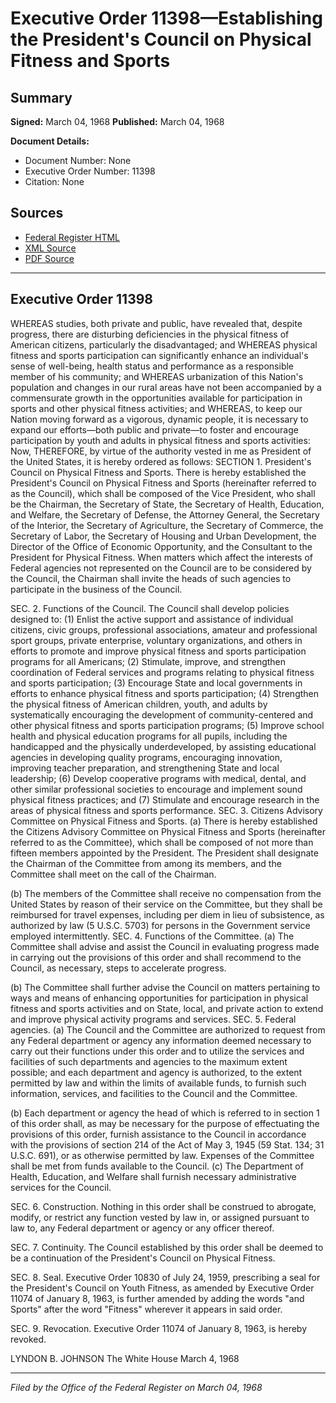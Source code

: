 # Executive Order 11398—Establishing the President's Council on Physical Fitness and Sports

## Summary

**Signed:** March 04, 1968
**Published:** March 04, 1968

**Document Details:**
- Document Number: None
- Executive Order Number: 11398
- Citation: None

## Sources
- [Federal Register HTML](https://www.presidency.ucsb.edu/documents/executive-order-11398-establishing-the-presidents-council-physical-fitness-and-sports)
- [XML Source](None)
- [PDF Source](None)

---

## Executive Order 11398

WHEREAS studies, both private and public, have revealed that, despite progress, there are disturbing deficiencies in the physical fitness of American citizens, particularly the disadvantaged; and
WHEREAS physical fitness and sports participation can significantly enhance an individual's sense of well-being, health status and performance as a responsible member of his community; and
WHEREAS urbanization of this Nation's population and changes in our rural areas have not been accompanied by a commensurate growth in the opportunities available for participation in sports and other physical fitness activities; and
WHEREAS, to keep our Nation moving forward as a vigorous, dynamic people, it is necessary to expand our efforts—both public and private—to foster and encourage participation by youth and adults in physical fitness and sports activities:
Now, THEREFORE, by virtue of the authority vested in me as President of the United States, it is hereby ordered as follows:
SECTION 1. President's Council on Physical Fitness and Sports. There is hereby established the President's Council on Physical Fitness and Sports (hereinafter referred to as the Council), which shall be composed of the Vice President, who shall be the Chairman, the Secretary of State, the Secretary of Health, Education, and Welfare, the Secretary of Defense, the Attorney General, the Secretary of the Interior, the Secretary of Agriculture, the Secretary of Commerce, the Secretary of Labor, the Secretary of Housing and Urban Development, the Director of the Office of Economic Opportunity, and the Consultant to the President for Physical Fitness. When matters which affect the interests of Federal agencies not represented on the Council are to be considered by the Council, the Chairman shall invite the heads of such agencies to participate in the business of the Council.

SEC. 2. Functions of the Council. The Council shall develop policies designed to:
    (1) Enlist the active support and assistance of individual citizens, civic groups, professional associations, amateur and professional sport groups, private enterprise, voluntary organizations, and others in efforts to promote and improve physical fitness and sports participation programs for all Americans;
    (2) Stimulate, improve, and strengthen coordination of Federal services and programs relating to physical fitness and sports participation;
    (3) Encourage State and local governments in efforts to enhance physical fitness and sports participation;
    (4) Strengthen the physical fitness of American children, youth, and adults by systematically encouraging the development of community-centered and other physical fitness and sports participation programs;
    (5) Improve school health and physical education programs for all pupils, including the handicapped and the physically underdeveloped, by assisting educational agencies in developing quality programs, encouraging innovation, improving teacher preparation, and strengthening State and local leadership;
    (6) Develop cooperative programs with medical, dental, and other similar professional societies to encourage and implement sound physical fitness practices; and
    (7) Stimulate and encourage research in the areas of physical fitness and sports performance.
SEC. 3. Citizens Advisory Committee on Physical Fitness and Sports. (a) There is hereby established the Citizens Advisory Committee on Physical Fitness and Sports (hereinafter referred to as the Committee), which shall be composed of not more than fifteen members appointed by the President. The President shall designate the Chairman of the Committee from among its members, and the Committee shall meet on the call of the Chairman.

(b) The members of the Committee shall receive no compensation from the United States by reason of their service on the Committee, but they shall be reimbursed for travel expenses, including per diem in lieu of subsistence, as authorized by law (5 U.S.C. 5703) for persons in the Government service employed intermittently.
SEC. 4. Functions of the Committee. (a) The Committee shall advise and assist the Council in evaluating progress made in carrying out the provisions of this order and shall recommend to the Council, as necessary, steps to accelerate progress.

(b) The Committee shall further advise the Council on matters pertaining to ways and means of enhancing opportunities for participation in physical fitness and sports activities and on State, local, and private action to extend and improve physical activity programs and services.
SEC. 5. Federal agencies. (a) The Council and the Committee are authorized to request from any Federal department or agency any information deemed necessary to carry out their functions under this order and to utilize the services and facilities of such departments and agencies to the maximum extent possible; and each department and agency is authorized, to the extent permitted by law and within the limits of available funds, to furnish such information, services, and facilities to the Council and the Committee.

(b) Each department or agency the head of which is referred to in section 1 of this order shall, as may be necessary for the purpose of effectuating the provisions of this order, furnish assistance to the Council in accordance with the provisions of section 214 of the Act of May 3, 1945 (59 Stat. 134; 31 U.S.C. 691), or as otherwise permitted by law. Expenses of the Committee shall be met from funds available to the Council.
(c) The Department of Health, Education, and Welfare shall furnish necessary administrative services for the Council.

SEC. 6. Construction. Nothing in this order shall be construed to abrogate, modify, or restrict any function vested by law in, or assigned pursuant to law to, any Federal department or agency or any officer thereof.

SEC. 7. Continuity. The Council established by this order shall be deemed to be a continuation of the President's Council on Physical Fitness.

SEC. 8. Seal. Executive Order 10830 of July 24, 1959, prescribing a seal for the President's Council on Youth Fitness, as amended by Executive Order 11074 of January 8, 1963, is further amended by adding the words "and Sports" after the word "Fitness" wherever it appears in said order.

SEC. 9. Revocation. Executive Order 11074 of January 8, 1963, is hereby revoked.

LYNDON B. JOHNSON
The White House
March 4, 1968

---

*Filed by the Office of the Federal Register on March 04, 1968*
